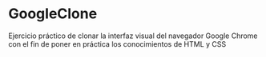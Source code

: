 # GoogleClone
Ejercicio práctico de clonar la interfaz visual del navegador Google Chrome con el fin de poner en práctica los conocimientos de HTML y CSS
